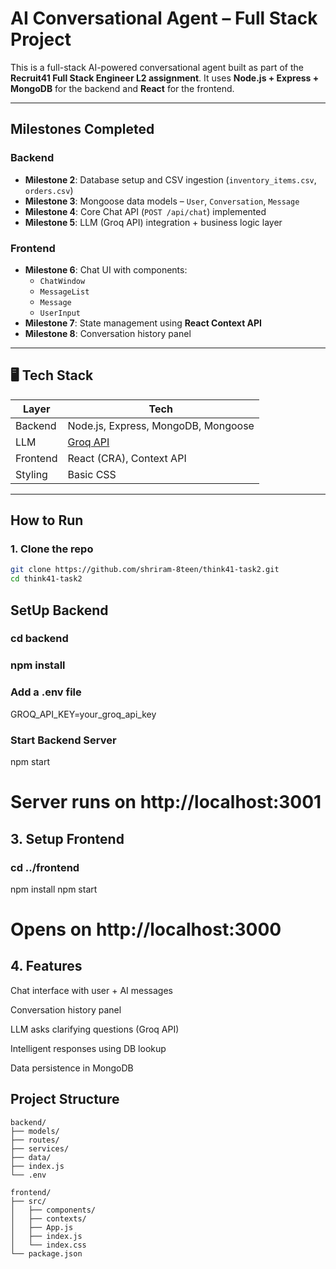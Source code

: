 # AI Conversational Agent – Full Stack Project

This is a full-stack AI-powered conversational agent built as part of the **Recruit41 Full Stack Engineer L2 assignment**. It uses **Node.js + Express + MongoDB** for the backend and **React** for the frontend.

---

##  Milestones Completed

### Backend
- **Milestone 2**: Database setup and CSV ingestion (`inventory_items.csv`, `orders.csv`)
- **Milestone 3**: Mongoose data models – `User`, `Conversation`, `Message`
- **Milestone 4**: Core Chat API (`POST /api/chat`) implemented
- **Milestone 5**: LLM (Groq API) integration + business logic layer

###  Frontend
- **Milestone 6**: Chat UI with components:
  - `ChatWindow`
  - `MessageList`
  - `Message`
  - `UserInput`
- **Milestone 7**: State management using **React Context API**
- **Milestone 8**: Conversation history panel

---

## 🖥️ Tech Stack

| Layer       | Tech                         |
|-------------|------------------------------|
| Backend     | Node.js, Express, MongoDB, Mongoose |
| LLM         | [Groq API](https://console.groq.com) |
| Frontend    | React (CRA), Context API     |
| Styling     | Basic CSS                    |

---

##  How to Run

### 1. Clone the repo

```bash
git clone https://github.com/shriram-8teen/think41-task2.git
cd think41-task2
````
## SetUp Backend 
### cd backend
### npm install
### Add a .env file
GROQ_API_KEY=your_groq_api_key
### Start Backend Server
npm start
# Server runs on http://localhost:3001

## 3. Setup Frontend
###  cd ../frontend
npm install
npm start
# Opens on http://localhost:3000
## 4.  Features
Chat interface with user + AI messages

Conversation history panel

LLM asks clarifying questions (Groq API)

Intelligent responses using DB lookup

Data persistence in MongoDB
##  Project Structure
````
backend/
├── models/
├── routes/
├── services/
├── data/
├── index.js
└── .env

frontend/
├── src/
│   ├── components/
│   ├── contexts/
│   ├── App.js
│   ├── index.js
│   └── index.css
└── package.json
``````

